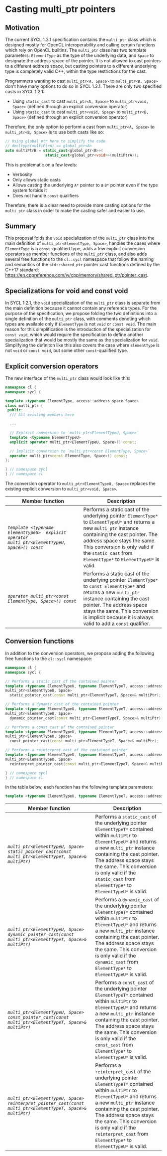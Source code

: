 # Casting multi_ptr pointers

## Motivation

The current SYCL 1.2.1 specification contains the `multi_ptr` class
which is designed mostly for OpenCL interoperability
and calling certain functions which rely on OpenCL builtins.
The `multi_ptr` class has two template parameters:
`ElementType` as the type of the underlying data,
and `Space` to designate the address space of the pointer.
It is not allowed to cast pointers to a different address space,
but casting pointers to a different underlying type is completely valid C++,
within the type restrictions for the cast.

Programmers wanting to cast `multi_ptr<A, Space>` to `multi_ptr<B, Space>`
don't have many options to do so in SYCL 1.2.1.
There are only two specified casts in SYCL 1.2.1:
  * Using `static_cast` to cast `multi_ptr<A, Space>` to `multi_ptr<void, Space>`
    (defined through an explicit conversion operator)
  * Using `static_cast` to cast `multi_ptr<void, Space>` to `multi_ptr<B, Space>`
    (defined through an explicit conversion operator)

Therefore, the only option to perform a cast from
`multi_ptr<A, Space>` to `multi_ptr<B, Space>`
is to use both casts like so:
```cpp
// Using global_ptr here to simplify the code
// decltype(multiPtrA) == global_ptr<A>
auto multiPtrB = static_cast<global_ptr<B>>(
                  static_cast<global_ptr<void>>(multiPtrA));
```

This is problematic on a few levels:
  * Verbosity
  * Only allows static casts
  * Allows casting the underlying `A*` pointer to a `B*` pointer
    even if the type system forbids it
  * Does not handle `const` qualifiers

Therefore, there is a clear need to provide more casting options for the `multi_ptr` class
in order to make the casting safer and easier to use.

## Summary

This proposal folds the `void` specialization of the `multi_ptr` class
into the main definition of `multi_ptr<ElementType, Space>`,
handles the cases where `ElementType` is a `const`-qualified type,
adds a few explicit conversion operators
as member functions of the `multi_ptr` class,
and also adds several free functions to the `cl::sycl` namespace
that follow the naming and semantics of the `std::shared_ptr` pointer cast functions
defined by the C++17 standard: https://en.cppreference.com/w/cpp/memory/shared_ptr/pointer_cast.

## Specializations for void and const void

In SYCL 1.2.1, the `void` specialization of the `multi_ptr` class
is separate from the main definition
because it cannot contain any reference types.
For the purpose of the specification,
we propose folding the two definitions
into a single definition of the `multi_ptr` class,
with comments denoting which types are available
only if `ElementType` is not `void` or `const void`.
The main reason for this simplification
is the introduction of the specialization for `const void`,
which would require the specification to define another specialization
that would be mostly the same as the specialization for `void`.
Simplifying the definiton like this
also covers the case where `ElementType` is not `void` or `const void`,
but some other `const`-qualified type.

## Explicit conversion operators

The new interface of the `multi_ptr` class would look like this:

```cpp
namespace cl {
namespace sycl {

template <typename ElementType, access::address_space Space>
class multi_ptr {
 public:
  /// All existing members here

  ...

  // Explicit conversion to `multi_ptr<ElementTypeU, Space>`
  template <typename ElementTypeU>
  explicit operator multi_ptr<ElementTypeU, Space>() const;

  // Implicit conversion to `multi_ptr<const ElementType, Space>`
  operator multi_ptr<const ElementType, Space>() const;
};

} // namespace sycl
} // namespace cl
```

The conversion operator to `multi_ptr<ElementTypeU, Space>` replaces
the existing explicit conversion to `multi_ptr<void, Space>`.

| Member function | Description |
|-----------------|-------------|
| *`template <typename ElementTypeU>  explicit operator multi_ptr<ElementTypeU, Space>() const`* | Performs a static cast of the underlying pointer `ElementType*` to `ElementTypeU*` and returns a new `multi_ptr` instance containing the cast pointer. The address space stays the same. This conversion is only valid if the `static_cast` from `ElementType*` to `ElementTypeU*` is valid. |
| *`operator multi_ptr<const ElementType, Space>() const`* | Performs a static cast of the underlying pointer `ElementType*` to `const ElementType*` and returns a new `multi_ptr` instance containing the cast pointer. The address space stays the same. This conversion is implicit because it is always valid to add a `const` qualifier. |

## Conversion functions

In addition to the conversion operators,
we propose adding the following free functions to the `cl::sycl` namespace:

```cpp
namespace cl {
namespace sycl {

// Performs a static_cast of the contained pointer
template <typename ElementTypeU, typename ElementTypeT, access::address_space Space>
multi_ptr<ElementTypeU, Space>
  static_pointer_cast(const multi_ptr<ElementTypeT, Space>& multiPtr);

// Performs a dynamic_cast of the contained pointer
template <typename ElementTypeU, typename ElementTypeT, access::address_space Space>
multi_ptr<ElementTypeU, Space>
  dynamic_pointer_cast(const multi_ptr<ElementTypeT, Space>& multiPtr);

// Performs a const_cast of the contained pointer
template <typename ElementTypeU, typename ElementTypeT, access::address_space Space>
multi_ptr<ElementTypeU, Space>
  const_pointer_cast(const multi_ptr<ElementTypeT, Space>& multiPtr);

// Performs a reinterpret_cast of the contained pointer
template <typename ElementTypeU, typename ElementTypeT, access::address_space Space>
multi_ptr<ElementTypeU, Space>
  reinterpret_pointer_cast(const multi_ptr<ElementTypeT, Space>& multiPtr);

} // namespace sycl
} // namespace cl
```

In the table below, each function has the following template parameters:
```cpp
template <typename ElementTypeU, typename ElementTypeT, access::address_space Space>
```

| Member function | Description |
|-----------------|-------------|
| *`multi_ptr<ElementTypeU, Space> static_pointer_cast(const multi_ptr<ElementTypeT, Space>& multiPtr)`* | Performs a `static_cast` of the underlying pointer `ElementTypeT*` contained within `multiPtr` to `ElementTypeU*` and returns a new `multi_ptr` instance containing the cast pointer. The address space stays the same. This conversion is only valid if the `static_cast` from `ElementType*` to `ElementTypeU*` is valid. |
| *`multi_ptr<ElementTypeU, Space> dynamic_pointer_cast(const multi_ptr<ElementTypeT, Space>& multiPtr)`* | Performs a `dynamic_cast` of the underlying pointer `ElementTypeT*` contained within `multiPtr` to `ElementTypeU*` and returns a new `multi_ptr` instance containing the cast pointer. The address space stays the same. This conversion is only valid if the `dynamic_cast` from `ElementType*` to `ElementTypeU*` is valid. |
| *`multi_ptr<ElementTypeU, Space> const_pointer_cast(const multi_ptr<ElementTypeT, Space>& multiPtr)`* | Performs a `const_cast` of the underlying pointer `ElementTypeT*` contained within `multiPtr` to `ElementTypeU*` and returns a new `multi_ptr` instance containing the cast pointer. The address space stays the same. This conversion is only valid if the `const_cast` from `ElementType*` to `ElementTypeU*` is valid. |
| *`multi_ptr<ElementTypeU, Space> reinterpret_pointer_cast(const multi_ptr<ElementTypeT, Space>& multiPtr)`* | Performs a `reinterpret_cast` of the underlying pointer `ElementTypeT*` contained within `multiPtr` to `ElementTypeU*` and returns a new `multi_ptr` instance containing the cast pointer. The address space stays the same. This conversion is only valid if the `reinterpret_cast` from `ElementType*` to `ElementTypeU*` is valid. |

